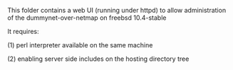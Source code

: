 
This folder contains a web UI (running under httpd) to allow administration of the dummynet-over-netmap on freebsd 10.4-stable

It requires:

(1) perl interpreter available on the same machine

(2) enabling server side includes on the hosting directory tree

